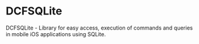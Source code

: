 DCFSQLite
=========

DCFSQLite - Library for easy access, execution of commands and queries in mobile iOS applications using SQLite.
